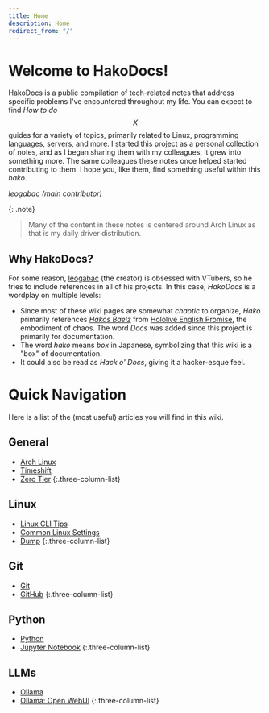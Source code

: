 ```yaml
---
title: Home
description: Home
redirect_from: "/"
---
```


# Welcome to HakoDocs!
HakoDocs is a public compilation of tech-related notes that address specific problems I've encountered throughout my life.
You can expect to find _How to do $$X$$_ guides for a variety of topics, primarily related to Linux, programming languages, servers, and more.
I started this project as a personal collection of notes, and as I began sharing them with my colleagues, it grew into something more.
The same colleagues these notes once helped started contributing to them. I hope you, like them, find something useful within this _hako_.

_leogabac (main contributor)_

{: .note}
> Many of the content in these notes is centered around Arch Linux as that is my daily driver distribution.


## Why HakoDocs?

For some reason, [leogabac](https://github.com/leogabac) (the creator) is obsessed with VTubers, so he tries to include references in all of his projects. In this case, _HakoDocs_ is a wordplay on multiple levels:

- Since most of these wiki pages are somewhat _chaotic_ to organize, _Hako_ primarily references [_Hakos Baelz_](https://www.youtube.com/channel/UCgmPnx-EEeOrZSg5Tiw7ZRQ) from [Hololive English Promise](https://hololive.hololivepro.com/en/talents?gp=promise), the embodiment of chaos. The word _Docs_ was added since this project is primarily for documentation.
- The word _hako_ means _box_ in Japanese, symbolizing that this wiki is a "box" of documentation.
- It could also be read as _Hack o' Docs_, giving it a hacker-esque feel.

# Quick Navigation

Here is a list of the (most useful) articles you will find in this wiki.

## General

- [Arch Linux](archlinux)
- [Timeshift](timeshift)
- [Zero Tier](zerotier)
{:.three-column-list}

## Linux

- [Linux CLI Tips](linux.clitips)
- [Common Linux Settings](linux.settings)
- [Dump](linux.dump)
{:.three-column-list}
 
## Git

- [Git](git)
- [GitHub](git.github)
{:.three-column-list}

## Python

- [Python](python)
- [Jupyter Notebook](python.jupyter)
{:.three-column-list}

## LLMs

- [Ollama](ollama)
- [Ollama: Open WebUI](ollama.openwebui)
{:.three-column-list}



